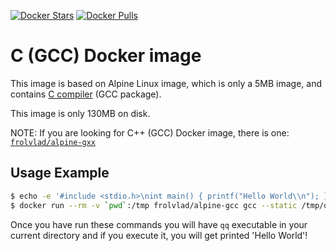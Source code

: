 [![Docker Stars](https://img.shields.io/docker/stars/frolvlad/alpine-gcc.svg?style=flat-square)](https://hub.docker.com/r/frolvlad/alpine-gcc/)
[![Docker Pulls](https://img.shields.io/docker/pulls/frolvlad/alpine-gcc.svg?style=flat-square)](https://hub.docker.com/r/frolvlad/alpine-gcc/)


C (GCC) Docker image
====================

This image is based on Alpine Linux image, which is only a 5MB image, and contains
[C compiler](https://gcc.gnu.org/) (GCC package).

This image is only 130MB on disk.

NOTE: If you are looking for C++ (GCC) Docker image, there is one: [`frolvlad/alpine-gxx`](https://hub.docker.com/r/frolvlad/alpine-gxx/)

Usage Example
-------------

```bash
$ echo -e '#include <stdio.h>\nint main() { printf("Hello World\\n"); }' > qq.c
$ docker run --rm -v `pwd`:/tmp frolvlad/alpine-gcc gcc --static /tmp/qq.c -o /tmp/qq
```

Once you have run these commands you will have `qq` executable in your current directory and if you
execute it, you will get printed 'Hello World'!
